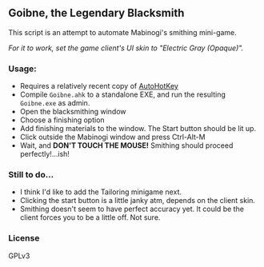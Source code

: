 ## Goibne, the Legendary Blacksmith
This script is an attempt to automate Mabinogi's smithing mini-game.

*For it to work, set the game client's UI skin to "Electric Gray (Opaque)".*

### Usage:
 * Requires a relatively recent copy of [AutoHotKey](http://www.autohotkey.com/)
 * Compile `Goibne.ahk` to a standalone EXE, and run the resulting `Goibne.exe` as admin.
 * Open the blacksmithing window
 * Choose a finishing option
 * Add finishing materials to the window. The Start button should be lit up.
 * Click outside the Mabinogi window and press Ctrl-Alt-M
 * Wait, and **DON'T TOUCH THE MOUSE!** Smithing should proceed perfectly!...ish!
 
### Still to do...
 * I think I'd like to add the Tailoring minigame next.
 * Clicking the start button is a little janky atm, depends on the client skin.
 * Smithing doesn't seem to have perfect accuracy yet. It could be the client forces you to be a little off. Not sure.
 
### License
GPLv3
